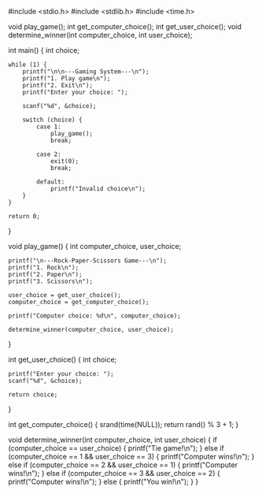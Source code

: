 #include <stdio.h>
#include <stdlib.h>
#include <time.h>

void play_game();
int get_computer_choice();
int get_user_choice();
void determine_winner(int computer_choice, int user_choice);

int main() {
    int choice;

    while (1) {
        printf("\n\n---Gaming System---\n");
        printf("1. Play game\n");
        printf("2. Exit\n");
        printf("Enter your choice: ");

        scanf("%d", &choice);

        switch (choice) {
            case 1:
                play_game();
                break;

            case 2:
                exit(0);
                break;

            default:
                printf("Invalid choice\n");
        }
    }

    return 0;
}

void play_game() {
    int computer_choice, user_choice;

    printf("\n---Rock-Paper-Scissors Game---\n");
    printf("1. Rock\n");
    printf("2. Paper\n");
    printf("3. Scissors\n");

    user_choice = get_user_choice();
    computer_choice = get_computer_choice();

    printf("Computer choice: %d\n", computer_choice);

    determine_winner(computer_choice, user_choice);
}

int get_user_choice() {
    int choice;

    printf("Enter your choice: ");
    scanf("%d", &choice);

    return choice;
}

int get_computer_choice() {
    srand(time(NULL));
    return rand() % 3 + 1;
}

void determine_winner(int computer_choice, int user_choice) {
    if (computer_choice == user_choice) {
        printf("Tie game!\n");
    } else if (computer_choice == 1 && user_choice == 3) {
        printf("Computer wins!\n");
    } else if (computer_choice == 2 && user_choice == 1) {
        printf("Computer wins!\n");
    } else if (computer_choice == 3 && user_choice == 2) {
        printf("Computer wins!\n");
    } else {
        printf("You win!\n");
    }
}

